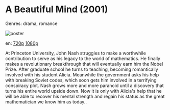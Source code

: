 # A Beautiful Mind (2001)

Genres: drama, romance

![poster](http://image.tmdb.org/t/p/w500/4SFqHDZ1NvWdysucWbgnYlobdxC.jpg)

en:
  [720p](magnet:?xt=urn:btih:831FD96B0363AB0038EC9427BC17C5911117C8E2&tr=udp://glotorrents.pw:6969/announce&tr=udp://tracker.opentrackr.org:1337/announce&tr=udp://torrent.gresille.org:80/announce&tr=udp://tracker.openbittorrent.com:80&tr=udp://tracker.coppersurfer.tk:6969&tr=udp://tracker.leechers-paradise.org:6969&tr=udp://p4p.arenabg.ch:1337&tr=udp://tracker.internetwarriors.net:1337)
  [1080p](magnet:?xt=urn:btih:9CA50DA836B52A6BCB06AAA91BB2478FD96F5DD0&tr=udp://glotorrents.pw:6969/announce&tr=udp://tracker.opentrackr.org:1337/announce&tr=udp://torrent.gresille.org:80/announce&tr=udp://tracker.openbittorrent.com:80&tr=udp://tracker.coppersurfer.tk:6969&tr=udp://tracker.leechers-paradise.org:6969&tr=udp://p4p.arenabg.ch:1337&tr=udp://tracker.internetwarriors.net:1337)
  


At Princeton University, John Nash struggles to make a worthwhile contribution to serve as his legacy to the world of mathematics. He finally makes a revolutionary breakthrough that will eventually earn him the Nobel Prize. After graduate school he turns to teaching, becoming romantically involved with his student Alicia. Meanwhile the government asks his help with breaking Soviet codes, which soon gets him involved in a terrifying conspiracy plot. Nash grows more and more paranoid until a discovery that turns his entire world upside down. Now it is only with Alicia's help that he will be able to recover his mental strength and regain his status as the great mathematician we know him as today..